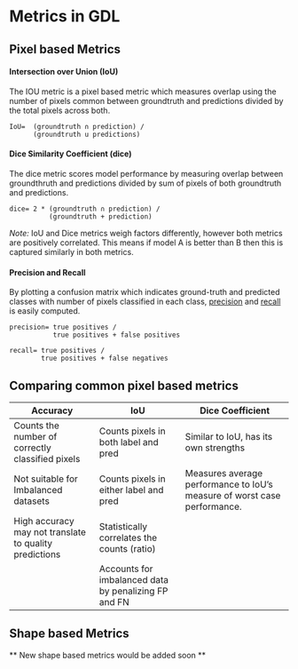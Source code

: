 # Metrics in GDL

## Pixel based Metrics

#### Intersection over Union (IoU)

The IOU metric is a pixel based metric which measures overlap using the number of pixels common between groundtruth and predictions divided by the total pixels across both.

```
IoU=  (groundtruth ∩ prediction) /
      (groundtruth u predictions)
```

#### Dice Similarity Coefficient  (dice)

The dice metric scores model performance by measuring overlap between groundthruth and predictions divided by sum of pixels of both groundtruth and predictions. 

```
dice= 2 * (groundtruth ∩ prediction) /
          (groundtruth + prediction) 

```
_Note:_ IoU and Dice metrics weigh factors differently, however both metrics are positively correlated. This means if model A is better than B then this is captured similarly in both metrics.

#### Precision and Recall

By plotting a confusion matrix which indicates ground-truth and predicted classes with number of pixels classified in each class, [precision](https://scikit-learn.org/stable/modules/generated/sklearn.metrics.precision_score.html#sklearn.metrics.precision_score) and [recall](https://scikit-learn.org/stable/modules/generated/sklearn.metrics.recall_score.html#sklearn.metrics.recall_score) is easily computed.

```
precision= true positives /
           true positives + false positives
```

```
recall= true positives /
        true positives + false negatives
```
<!--
classes = A and B evaluating for class A 
where,

- True Positives(TP) = pixels correctly classified as class A 
- False Positives(FP) = pixels incorrectly classified as class A
- False Negatives(FN) = class A pixels incorrectly classified as class B
- True Negatives(TN) = pixels correctly classified as class B

#### Matthews Correlation Coefficient (MCC)

The MCC metric takes all four confusion matrix categories (TP, FP, FN and TN) into account which in turn provides a more reliable score. This [article](https://bmcgenomics.biomedcentral.com/articles/10.1186/s12864-019-6413-7) compares MCC to other widely used metrics. This metric is insusceptible to the imbalanced dataset factor. Also [Scikit-Learn](https://scikit-learn.org/stable/modules/generated/sklearn.metrics.matthews_corrcoef.html) defines this metric is simpler terms. 

```
MCC= TP * TN - FP * FN /
     [(TP + FP) * (FN + TN) * (FP + TN) * (TP + FN)]^(1/2)
```

#### Accuracy

Accuracy is simply defined here as the ratio of correctly classified pixels to total number of pixels between ground-truth and predicted.
_Note:_ This metric is very susceptible to imbalanced datasets and may give an overly optimistic score when that is not the case. We can write down the accuracy formular using the confusion matrix categories. 

```
acc= TP + TN /
     TP + TN + FP + FN 
```
-->
## Comparing common pixel based metrics
| Accuracy   | IoU  | Dice Coefficient  |
|---|---|---|
| Counts the number of correctly classified pixels   | Counts pixels in both label and pred   | Similar to IoU, has its own strengths   |
| Not suitable for Imbalanced datasets    | Counts pixels in either label and pred  | Measures average performance to IoU’s measure of worst case performance.   |
| High accuracy may not translate to quality predictions   | Statistically correlates the counts (ratio)   |   |
|    | Accounts for imbalanced data by penalizing FP and FN   |   |

## Shape based Metrics

** New shape based metrics would be added soon ** 
